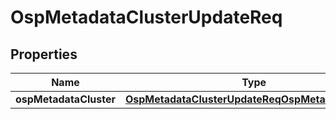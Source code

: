 # OspMetadataClusterUpdateReq

## Properties
Name | Type | Description | Notes
------------ | ------------- | ------------- | -------------
**ospMetadataCluster** | [**OspMetadataClusterUpdateReqOspMetadataCluster**](OspMetadataClusterUpdateReqOspMetadataCluster.md) |  |  [optional]

